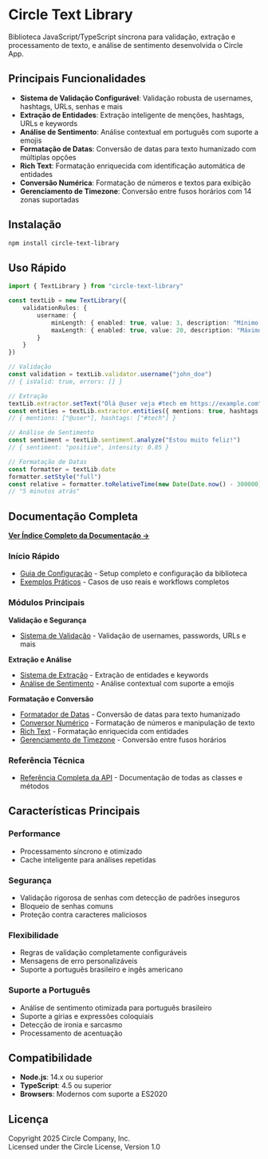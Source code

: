 # Circle Text Library

Biblioteca JavaScript/TypeScript síncrona para validação, extração e processamento de texto, e análise de sentimento desenvolvida o Circle App.

## Principais Funcionalidades

- **Sistema de Validação Configurável**: Validação robusta de usernames, hashtags, URLs, senhas e mais
- **Extração de Entidades**: Extração inteligente de menções, hashtags, URLs e keywords
- **Análise de Sentimento**: Análise contextual em português com suporte a emojis
- **Formatação de Datas**: Conversão de datas para texto humanizado com múltiplas opções
- **Rich Text**: Formatação enriquecida com identificação automática de entidades
- **Conversão Numérica**: Formatação de números e textos para exibição
- **Gerenciamento de Timezone**: Conversão entre fusos horários com 14 zonas suportadas

## Instalação

```bash
npm install circle-text-library
```

## Uso Rápido

```typescript
import { TextLibrary } from "circle-text-library"

const textLib = new TextLibrary({
    validationRules: {
        username: {
            minLength: { enabled: true, value: 3, description: "Mínimo 3 caracteres" },
            maxLength: { enabled: true, value: 20, description: "Máximo 20 caracteres" }
        }
    }
})

// Validação
const validation = textLib.validator.username("john_doe")
// { isValid: true, errors: [] }

// Extração
textLib.extractor.setText("Olá @user veja #tech em https://example.com")
const entities = textLib.extractor.entities({ mentions: true, hashtags: true })
// { mentions: ["@user"], hashtags: ["#tech"] }

// Análise de Sentimento
const sentiment = textLib.sentiment.analyze("Estou muito feliz!")
// { sentiment: "positive", intensity: 0.85 }

// Formatação de Datas
const formatter = textLib.date
formatter.setStyle("full")
const relative = formatter.toRelativeTime(new Date(Date.now() - 300000))
// "5 minutos atrás"
```

## Documentação Completa

**[Ver Índice Completo da Documentação →](./docs/README.md)**

### Início Rápido

- [Guia de Configuração](./docs/CONFIGURATION.md) - Setup completo e configuração da biblioteca
- [Exemplos Práticos](./docs/EXAMPLES.md) - Casos de uso reais e workflows completos

### Módulos Principais

**Validação e Segurança**

- [Sistema de Validação](./docs/VALIDATION.md) - Validação de usernames, passwords, URLs e mais

**Extração e Análise**

- [Sistema de Extração](./docs/EXTRACTION.md) - Extração de entidades e keywords
- [Análise de Sentimento](./docs/SENTIMENT.md) - Análise contextual com suporte a emojis

**Formatação e Conversão**

- [Formatador de Datas](./docs/DATE_FORMATTER.md) - Conversão de datas para texto humanizado
- [Conversor Numérico](./docs/CONVERSOR.md) - Formatação de números e manipulação de texto
- [Rich Text](./docs/RICH_TEXT.md) - Formatação enriquecida com entidades
- [Gerenciamento de Timezone](./docs/TIMEZONE.md) - Conversão entre fusos horários

### Referência Técnica

- [Referência Completa da API](./docs/API_REFERENCE.md) - Documentação de todas as classes e métodos

## Características Principais

### Performance

- Processamento síncrono e otimizado
- Cache inteligente para análises repetidas

### Segurança

- Validação rigorosa de senhas com detecção de padrões inseguros
- Bloqueio de senhas comuns
- Proteção contra caracteres maliciosos

### Flexibilidade

- Regras de validação completamente configuráveis
- Mensagens de erro personalizáveis
- Suporte a português brasileiro e ingês americano

### Suporte a Português

- Análise de sentimento otimizada para português brasileiro
- Suporte a gírias e expressões coloquiais
- Detecção de ironia e sarcasmo
- Processamento de acentuação

## Compatibilidade

- **Node.js**: 14.x ou superior
- **TypeScript**: 4.5 ou superior
- **Browsers**: Modernos com suporte a ES2020

## Licença

Copyright 2025 Circle Company, Inc.  
Licensed under the Circle License, Version 1.0
